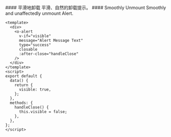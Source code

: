<cn>
#### 平滑地卸载
平滑、自然的卸载提示。
</cn>

<us>
#### Smoothly Unmount
Smoothly and unaffectedly unmount Alert.
</us>

```vue
<template>
  <div>
    <o-alert
      v-if="visible"
      message="Alert Message Text"
      type="success"
      closable
      :after-close="handleClose"
    />
  </div>
</template>
<script>
export default {
  data() {
    return {
      visible: true,
    };
  },
  methods: {
    handleClose() {
      this.visible = false;
    },
  },
};
</script>
```
